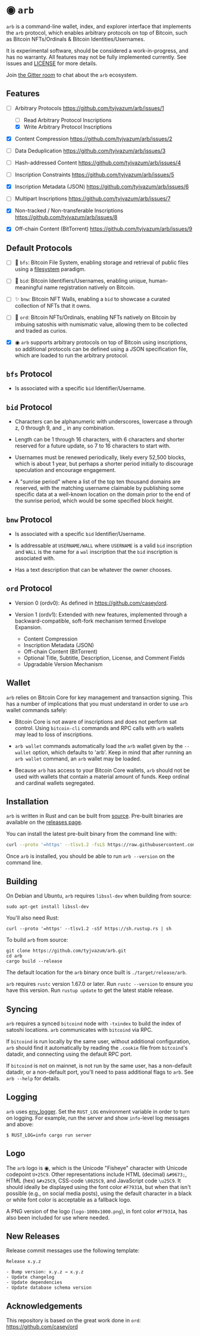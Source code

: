 ◉ `arb`
=====

`arb` is a command-line wallet, index, and explorer interface that
implements the `arb` protocol, which enables arbitrary protocols on top
of Bitcoin, such as Bitcoin NFTs/Ordinals &amp; Bitcoin Identities/Usernames.

It is experimental software, should be considered a work-in-progress, and has
no warranty. All features may not be fully implemented currently. See issues
and [LICENSE](LICENSE) for more details.

Join [the Gitter room](https://app.gitter.im/#/room/#arb-proto:gitter.im) to
chat about the `arb` ecosystem.

Features
------

- [ ] Arbitrary Protocols https://github.com/tyjvazum/arb/issues/1
  - [ ] Read Arbitrary Protocol Inscriptions
  - [x] Write Arbitrary Protocol Inscriptions

- [x] Content Compression https://github.com/tyjvazum/arb/issues/2

- [ ] Data Deduplication https://github.com/tyjvazum/arb/issues/3

- [ ] Hash-addressed Content https://github.com/tyjvazum/arb/issues/4

- [ ] Inscription Constraints https://github.com/tyjvazum/arb/issues/5

- [x] Inscription Metadata (JSON) https://github.com/tyjvazum/arb/issues/6

- [ ] Multipart Inscriptions https://github.com/tyjvazum/arb/issues/7

- [x] Non-tracked / Non-transferable Inscriptions https://github.com/tyjvazum/arb/issues/8

- [x] Off-chain Content (BitTorrent) https://github.com/tyjvazum/arb/issues/9

Default Protocols
------

- [ ] 📁 `bfs`: Bitcoin File System, enabling storage and retrieval of public files using a
  [filesystem](https://en.wikipedia.org/wiki/File_system) paradigm.

- [ ] 🪪 `bid`: Bitcoin Identifiers/Usernames, enabling unique, human-meaningful
  name registration natively on Bitcoin.

- [ ] ✨ `bnw`: Bitcoin NFT Walls, enabling a `bid` to showcase a curated
  collection of NFTs that it owns.

- [ ] 💎 `ord`: Bitcoin NFTs/Ordinals, enabling NFTs natively on Bitcoin by imbuing
  satoshis with numismatic value, allowing them to be collected and traded as
  curios.

- [x] ◉ `arb` supports arbitrary protocols on top of Bitcoin using inscriptions, so
additional protocols can be defined using a JSON specification file, which are
loaded to run the arbitrary protocol.

`bfs` Protocol
------

- Is associated with a specific `bid` Identifier/Username.

`bid` Protocol
------

- Characters can be alphanumeric with underscores, lowercase a through z,
  0 through 9, and _ in any combination.

- Length can be 1 through 16 characters, with 6 characters and shorter reserved
  for a future update, so 7 to 16 characters to start with.

- Usernames must be renewed periodically, likely every 52,500 blocks, which is
  about 1 year, but perhaps a shorter period initially to discourage speculation
  and encourage engagement.

- A "sunrise period" where a list of the top ten thousand domains are reserved,
  with the matching username claimable by publishing some specific data at a
  well-known location on the domain prior to the end of the sunrise period,
  which would be some specified block height.

`bnw` Protocol
------

- Is associated with a specific `bid` Identifier/Username.

- Is addressable at `USERNAME/WALL` where `USERNAME` is a valid `bid` inscription and
  `WALL` is the name for a `wal` inscription that the `bid` inscription is associated with.

- Has a text description that can be whatever the owner chooses.

`ord` Protocol
------

- Version 0 (ordv0): As defined in https://github.com/casey/ord.
  
- Version 1 (ordv1): Extended with new features, implemented through a backward-compatible,
  soft-fork mechanism termed Envelope Expansion.
    - Content Compression
    - Inscription Metadata (JSON)
    - Off-chain Content (BitTorrent)
    - Optional Title, Subtitle, Description, License, and Comment Fields
    - Upgradable Version Mechanism

Wallet
------

`arb` relies on Bitcoin Core for key management and transaction signing.
This has a number of implications that you must understand in order to use
`arb` wallet commands safely:

- Bitcoin Core is not aware of inscriptions and does not perform sat
  control. Using `bitcoin-cli` commands and RPC calls with `arb` wallets may
  lead to loss of inscriptions.

- `arb wallet` commands automatically load the `arb` wallet given by the
  `--wallet` option, which defaults to 'arb'. Keep in mind that after running
  an `arb wallet` command, an `arb` wallet may be loaded.

- Because `arb` has access to your Bitcoin Core wallets, `arb` should not be
  used with wallets that contain a material amount of funds. Keep ordinal and
  cardinal wallets segregated.

Installation
------------

`arb` is written in Rust and can be built from
[source](https://github.com/tyjvazum/arb). Pre-built binaries are available on the
[releases page](https://github.com/tyjvazum/arb/releases).

You can install the latest pre-built binary from the command line with:

```sh
curl --proto '=https' --tlsv1.2 -fsLS https://raw.githubusercontent.com/tyjvazum/arb/master/install.sh | bash -s
```

Once `arb` is installed, you should be able to run `arb --version` on the
command line.

Building
--------

On Debian and Ubuntu, `arb` requires `libssl-dev` when building from source:

```
sudo apt-get install libssl-dev
```

You'll also need Rust:

```
curl --proto '=https' --tlsv1.2 -sSf https://sh.rustup.rs | sh
```

To build `arb` from source:

```
git clone https://github.com/tyjvazum/arb.git
cd arb
cargo build --release
```

The default location for the `arb` binary once built is `./target/release/arb`.

`arb` requires `rustc` version 1.67.0 or later. Run `rustc --version` to ensure you have this 
version. Run `rustup update` to get the latest stable release.

Syncing
-------

`arb` requires a synced `bitcoind` node with `-txindex` to build the index of
satoshi locations. `arb` communicates with `bitcoind` via RPC.

If `bitcoind` is run locally by the same user, without additional
configuration, `arb` should find it automatically by reading the `.cookie` file
from `bitcoind`'s datadir, and connecting using the default RPC port.

If `bitcoind` is not on mainnet, is not run by the same user, has a non-default
datadir, or a non-default port, you'll need to pass additional flags to `arb`.
See `arb --help` for details.

Logging
--------

`arb` uses [env_logger](https://docs.rs/env_logger/latest/env_logger/). Set the
`RUST_LOG` environment variable in order to turn on logging. For example, run
the server and show `info`-level log messages and above:

```
$ RUST_LOG=info cargo run server
```

Logo
------

The `arb` logo is ◉, which is the Unicode "Fisheye" character with Unicode
codepoint `U+25C9`. Other representations include HTML (decimal) `&#9673;`, HTML (hex) `&#x25C9`,
CSS-code `\0025C9`, and JavaScript code `\u25C9`. It should ideally be displayed using the font
color `#F7931A`, but when that isn't possible (e.g., on social media posts), using the default
character in a black or white font color is acceptable as a fallback logo.

A PNG version of the logo (`logo-1000x1000.png`), in font color `#F7931A`, has also been included
for use where needed.

New Releases
------------

Release commit messages use the following template:

```
Release x.y.z

- Bump version: x.y.z → x.y.z
- Update changelog
- Update dependencies
- Update database schema version
```

Acknowledgements
------------

This repository is based on the great work done in `ord`: https://github.com/casey/ord
